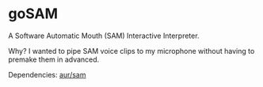 goSAM
=====

A Software Automatic Mouth (SAM) Interactive Interpreter.

Why? I wanted to pipe SAM voice clips to my microphone without having to premake them in advanced.

Dependencies: [aur/sam](https://aur.archlinux.org/packages/sam)
